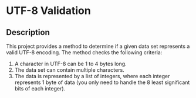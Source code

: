 

# UTF-8 Validation

## Description

This project provides a method to determine if a given data set represents a valid UTF-8 encoding. The method checks the following criteria:

1. A character in UTF-8 can be 1 to 4 bytes long.
2. The data set can contain multiple characters.
3. The data is represented by a list of integers, where each integer represents 1 byte of data (you only need to handle the 8 least significant bits of each integer).
